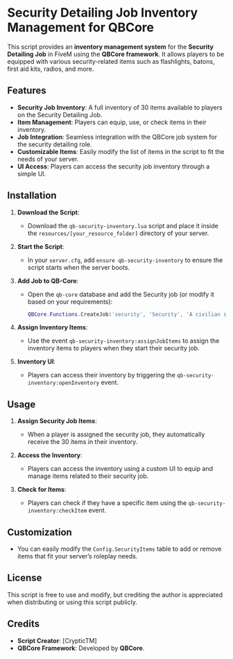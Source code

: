 # Security Detailing Job Inventory Management for QBCore

This script provides an **inventory management system** for the **Security Detailing Job** in FiveM using the **QBCore framework**. It allows players to be equipped with various security-related items such as flashlights, batons, first aid kits, radios, and more.

## Features

- **Security Job Inventory**: A full inventory of 30 items available to players on the Security Detailing Job.
- **Item Management**: Players can equip, use, or check items in their inventory.
- **Job Integration**: Seamless integration with the QBCore job system for the security detailing role.
- **Customizable Items**: Easily modify the list of items in the script to fit the needs of your server.
- **UI Access**: Players can access the security job inventory through a simple UI.

## Installation

1. **Download the Script**:
   - Download the `qb-security-inventory.lua` script and place it inside the `resources/[your_resource_folder]` directory of your server.

2. **Start the Script**:
   - In your `server.cfg`, add `ensure qb-security-inventory` to ensure the script starts when the server boots.

3. **Add Job to QB-Core**:
   - Open the `qb-core` database and add the Security job (or modify it based on your requirements):
     ```lua
     QBCore.Functions.CreateJob('security', 'Security', 'A civilian security detail job.')
     ```

4. **Assign Inventory Items**:
   - Use the event `qb-security-inventory:assignJobItems` to assign the inventory items to players when they start their security job.

5. **Inventory UI**:
   - Players can access their inventory by triggering the `qb-security-inventory:openInventory` event.

## Usage

1. **Assign Security Job Items**:
   - When a player is assigned the security job, they automatically receive the 30 items in their inventory.

2. **Access the Inventory**:
   - Players can access the inventory using a custom UI to equip and manage items related to their security job.

3. **Check for Items**:
   - Players can check if they have a specific item using the `qb-security-inventory:checkItem` event.

## Customization

- You can easily modify the `Config.SecurityItems` table to add or remove items that fit your server’s roleplay needs.

## License

This script is free to use and modify, but crediting the author is appreciated when distributing or using this script publicly.

## Credits

- **Script Creator**: [CrypticTM]
- **QBCore Framework**: Developed by **QBCore**.

